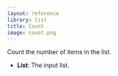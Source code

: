 ```yaml
---
layout: reference
library: list
title: Count
image: count.png
---
```

Count the number of items in the list.

* **List**: The input list.
